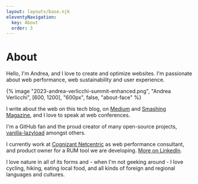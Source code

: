```yaml
---
layout: layouts/base.njk
eleventyNavigation:
  key: About
  order: 3
---
```

# About

Hello, I'm Andrea, and I love to create and optimize websites. I'm passionate about web performance, web sustainability and user experience.

{% image "2023-andrea-verlicchi-summit-enhanced.png", "Andrea Verlicchi", [600, 1200], "600px", false, "about-face" %}

I write about the web on this tech blog, on [Medium](https://medium.com/@andrea.verlicchi) and [Smashing Magazine](https://www.smashingmagazine.com/author/andrea-verlicchi/), and I love to speak at web conferences.

I'm a GitHub fan and the proud creator of many open-source projects, [vanilla-lazyload](https://github.com/verlok/vanilla-lazyload) amongst others.

I currently work at [Cognizant Netcentric](https://www.netcentric.biz) as web performance consultant, and product owner for a RUM tool we are developing. [More on LinkedIn](https://linkedin.com/in/andreaverlicchi).

I love nature in all of its forms and - when I'm not geeking around - I love cycling, hiking, eating local food, and all kinds of foreign and regional languages and cultures.
